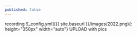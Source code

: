 ```yaml
---
published: false
---
```



recording
![_config.yml]({{ site.baseurl }}/images/2022.png){: height="350px" width="auto"}
UPLOAD with pics